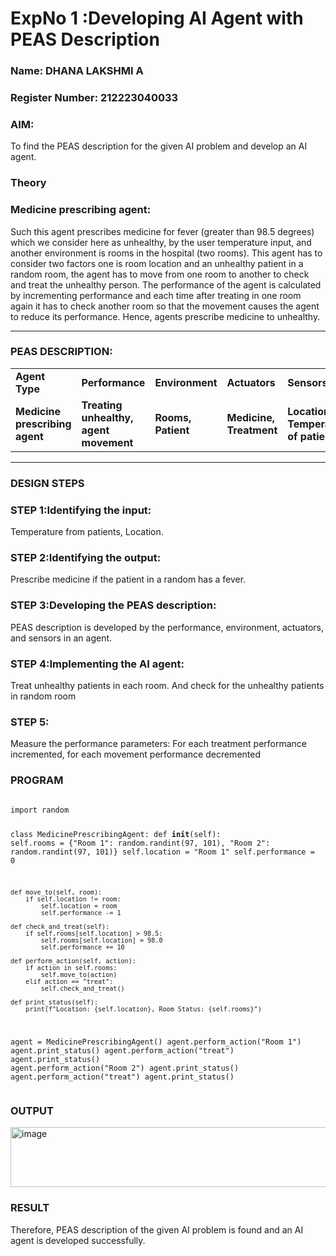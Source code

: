 <h1>ExpNo 1 :Developing AI Agent with PEAS Description</h1>
<h3>Name: DHANA LAKSHMI A </h3>
<h3>Register Number: 212223040033</h3>

<h3>AIM:</h3>
<p>To find the PEAS description for the given AI problem and develop an AI agent.</p>

<h3>Theory</h3>
<h3>Medicine prescribing agent:</h3>
<p>Such this agent prescribes medicine for fever (greater than 98.5 degrees) which we consider here as unhealthy, by the user temperature input, and another environment is rooms in the hospital (two rooms). This agent has to consider two factors one is room location and an unhealthy patient in a random room, the agent has to move from one room to another to check and treat the unhealthy person. The performance of the agent is calculated by incrementing performance and each time after treating in one room again it has to check another room so that the movement causes the agent to reduce its performance. Hence, agents prescribe medicine to unhealthy.</p>
<hr>
<h3>PEAS DESCRIPTION:</h3>
<table>
  <tr>
    <td><strong>Agent Type</strong></td>
    <td><strong>Performance</strong></td>
     <td><strong>Environment</strong></td>
    <td><strong>Actuators</strong></td>
    <td><strong>Sensors</strong></td>
  </tr>
    <tr>
    <td><strong>Medicine prescribing agent</strong></td>
    <td><strong>Treating unhealthy, agent movement</strong></td>
     <td><strong>Rooms, Patient</strong></td>
    <td><strong>Medicine, Treatment</strong></td>
    <td><strong>Location, Temperature of patient</strong></td>
  </tr>
</table>
<hr>
<H3>DESIGN STEPS</H3>
<h3>STEP 1:Identifying the input:</h3>
<p>Temperature from patients, Location.</p>
<h3>STEP 2:Identifying the output:</h3>
<p>Prescribe medicine if the patient in a random has a fever.</p>
<h3>STEP 3:Developing the PEAS description:</h3>
<p>PEAS description is developed by the performance, environment, actuators, and sensors in an agent.</p>
<h3>STEP 4:Implementing the AI agent:</h3>
<p>Treat unhealthy patients in each room. And check for the unhealthy patients in random room</p>
<h3>STEP 5:</h3>
<p>Measure the performance parameters: For each treatment performance incremented, for each movement performance decremented</p>

<H3>PROGRAM</H3>
<pre><code>
import random

class MedicinePrescribingAgent:
    def __init__(self):
        self.rooms = {"Room 1": random.randint(97, 101),
                      "Room 2": random.randint(97, 101)}
        self.location = "Room 1"
        self.performance = 0

    def move_to(self, room):
        if self.location != room:
            self.location = room
            self.performance -= 1

    def check_and_treat(self):
        if self.rooms[self.location] > 98.5:
            self.rooms[self.location] = 98.0
            self.performance += 10

    def perform_action(self, action):
        if action in self.rooms:
            self.move_to(action)
        elif action == "treat":
            self.check_and_treat()

    def print_status(self):
        print(f"Location: {self.location}, Room Status: {self.rooms}")

agent = MedicinePrescribingAgent()
agent.perform_action("Room 1")
agent.print_status()
agent.perform_action("treat")
agent.print_status()
agent.perform_action("Room 2")
agent.print_status()
agent.perform_action("treat")
agent.print_status()
</code></pre>

<H3>OUTPUT</H3>

<img width="633" height="96" alt="image" src="https://github.com/user-attachments/assets/e022f2b0-d204-4294-a447-a1ea06e383a0" />

<H3>RESULT</H3>
Therefore, PEAS description of the given AI problem is found and an AI agent is developed successfully.
